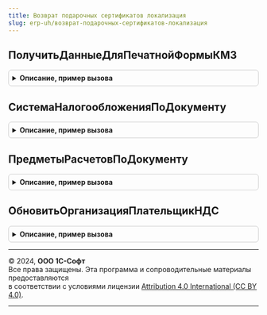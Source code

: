 ```yaml
---
title: Возврат подарочных сертификатов локализация
slug: erp-uh/возврат-подарочных-сертификатов-локализация
---
```



## ПолучитьДанныеДляПечатнойФормыКМ3
<details style="margin: 1em 0; padding: 0.5em; border: 1px solid #ccc; border-radius: 6px;">

<summary style="font-weight: bold; cursor: pointer;">Описание, пример вызова</summary>

```bsl

// Функция получает данные для формирования печатной формы КМ-3.
//
// Возвращаемое значение:
// 	Структура:
// 		* РезультатЗапроса - РезультатЗапроса
// 		* ЗаголовокДокумента - Строка
//
Функция ПолучитьДанныеДляПечатнойФормыКМ3(ПараметрыПечати, МассивОбъектов) Экспорт
```

Пример вызова
```bsl
Результат = ВозвратПодарочныхСертификатовЛокализация.ПолучитьДанныеДляПечатнойФормыКМ3(ПараметрыПечати, МассивОбъектов) 
```
</details>

## СистемаНалогообложенияПоДокументу
<details style="margin: 1em 0; padding: 0.5em; border: 1px solid #ccc; border-radius: 6px;">

<summary style="font-weight: bold; cursor: pointer;">Описание, пример вызова</summary>

```bsl

//++ Локализация

// Определяет систему налогообложения по документу
//
// Параметры:
// 	ДокументСсылка - ДокументСсылка - Документ для определения системы налогообложения
// Возвращаемое значение:
// 	ПеречислениеСсылка.ТипыСистемНалогообложенияККТ - Система налогообложения по документу
Функция СистемаНалогообложенияПоДокументу(ДокументСсылка) Экспорт
```

Пример вызова
```bsl
Результат = ВозвратПодарочныхСертификатовЛокализация.СистемаНалогообложенияПоДокументу(ДокументСсылка) 
```
</details>

## ПредметыРасчетовПоДокументу
<details style="margin: 1em 0; padding: 0.5em; border: 1px solid #ccc; border-radius: 6px;">

<summary style="font-weight: bold; cursor: pointer;">Описание, пример вызова</summary>

```bsl

// Получить основные данные по таблице товаров для чека о розничной продаже
//
// Параметры:
//  ДокументСсылка - ДокументОбъект.ВозвратПодарочныхСертификатов - Документ.
//
// Возвращаемое значение:
//  ТаблицаЗначений - Данные о продажах:
//  * НомерСтроки - Число -
//  * Номенклатура - Строка -
//  * Характеристика - Строка -
//  * ТипНоменклатуры - Неопределено -
//  * ПодакцизныйТовар - Булево -
//  * НоменклатураНаименование - Строка -
//  * ХарактеристикаНаименование - Строка -
//  * Упаковка - Строка -
//  * УпаковкаНаименование - Строка -
//  * Количество - Число -
//  * КоличествоУпаковок - Число -
//  * Цена - Число -
//  * СуммаСНДС - Число -
//  * СтавкаНДС - СправочникСсылка.СтавкиНДС -
//  * СуммаНДС - Число -
//  * СуммаСкидки - Число -
Функция ПредметыРасчетовПоДокументу(ДокументСсылка) Экспорт
```

Пример вызова
```bsl
Результат = ВозвратПодарочныхСертификатовЛокализация.ПредметыРасчетовПоДокументу(ДокументСсылка) 
```
</details>

## ОбновитьОрганизацияПлательщикНДС
<details style="margin: 1em 0; padding: 0.5em; border: 1px solid #ccc; border-radius: 6px;">

<summary style="font-weight: bold; cursor: pointer;">Описание, пример вызова</summary>

```bsl

//-- Локализация

// Определяет и возвращает статус, является ли организации плательщиком НДС
//
// Параметры:
// 	Организация - СправочникСсылка.Организации - Организация, по которой определяется, облагается ли она НДС
// 	ОрганизацияПлательщикНДС - Булево - Параметр для сохранения и передачи во вне значения
Процедура ОбновитьОрганизацияПлательщикНДС(Организация, ОрганизацияПлательщикНДС) Экспорт
```

Пример вызова
```bsl
ВозвратПодарочныхСертификатовЛокализация.ОбновитьОрганизацияПлательщикНДС(Организация, ОрганизацияПлательщикНДС) 
```
</details>

---

© 2024, **ООО 1С-Софт**  
Все права защищены. Эта программа и сопроводительные материалы предоставляются  
в соответствии с условиями лицензии [Attribution 4.0 International (CC BY 4.0)](https://creativecommons.org/licenses/by/4.0/legalcode).

---
